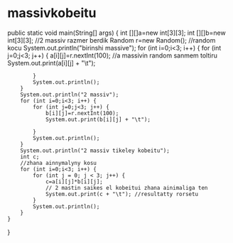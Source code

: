 # massivkobeitu
public static void main(String[] args) {
        int [][]a=new int[3][3];
        int [][]b=new int[3][3];
        //2 massiv razmer berdik
        Random r=new Random();
        //random kocu
        System.out.println("birinshi massive");
        for (int i=0;i<3; i++) {
            for (int j=0;j<3; j++) {
                a[i][j]=r.nextInt(100); //a massivin random sanmem toltiru
                System.out.print(a[i][j] + "\t");

            }
            System.out.println();
        }
        System.out.println("2 massiv");
        for (int i=0;i<3; i++) {
            for (int j=0;j<3; j++) {
                b[i][j]=r.nextInt(100);
                System.out.print(b[i][j] + "\t");

            }
            System.out.println();
        }
        System.out.println("2 massiv tikeley kobeitu");
        int c;
        //zhana ainnymalyny kosu
        for (int i=0;i<3; i++) {
            for (int j = 0; j < 3; j++) {
                c=a[i][j]*b[i][j];
                // 2 mastin saikes el kobeitui zhana ainimaliga ten
                System.out.print(c + "\t"); //resultatty rorsetu
            }
            System.out.println();
        }
    }

}

